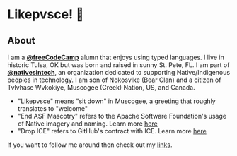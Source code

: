 # Likepvsce! 👋

## About

I am a **[@freeCodeCamp](https://github.com/freeCodeCamp)** alumn that enjoys using typed languages. I live in historic Tulsa, OK but was born and raised in sunny St. Pete, FL. I am part of **[@nativesintech](https://github.com/nativesintech)**, an organization dedicated to supporting Native/Indigenous peoples in technology. I am son of Nokosvlke (Bear Clan) and a citizen of Tvlvhase Wvkokiye, Muscogee (Creek) Nation, US, and Canada. 

* "Likepvsce" means "sit down" in Muscogee, a greeting that roughly translates to "welcome"
* "End ASF Mascotry" refers to the Apache Software Foundation's usage of Native imagery and naming. Learn more [here](https://www.endasfmascotry.com/)
* "Drop ICE" refers to GitHub's contract with ICE. Learn more [here](https://games-cdn.washingtonpost.com/notes/prod/default/documents/7cd29400-488f-42f4-8d21-2a16564ac4c6/note/6360e09b-44ba-47dd-b7c2-3cb94f48da55.pdf#page=1)

If you want to follow me around then check out my [links](https://linktr.ee/adamrecvlohe).


